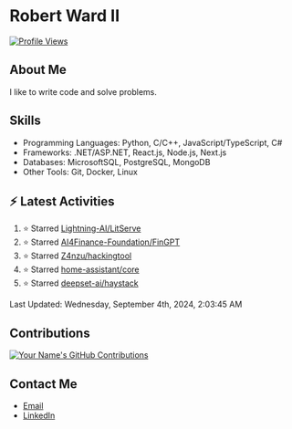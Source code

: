 
# Robert Ward II

[![Profile Views](https://komarev.com/ghpvc/?username=Robert-W-Ward)](https://github.com/Robert-W-Ward)

## About Me
I like to write code and solve problems.

## Skills
- Programming Languages: Python, C/C++, JavaScript/TypeScript, C#
- Frameworks: .NET/ASP.NET, React.js, Node.js, Next.js
- Databases: MicrosoftSQL, PostgreSQL, MongoDB
- Other Tools: Git, Docker, Linux

## :zap: Latest Activities
<!--RECENT_ACTIVITY:start-->
1. ⭐ Starred [Lightning-AI/LitServe](https://github.com/Lightning-AI/LitServe)
2. ⭐ Starred [AI4Finance-Foundation/FinGPT](https://github.com/AI4Finance-Foundation/FinGPT)
3. ⭐ Starred [Z4nzu/hackingtool](https://github.com/Z4nzu/hackingtool)
4. ⭐ Starred [home-assistant/core](https://github.com/home-assistant/core)
5. ⭐ Starred [deepset-ai/haystack](https://github.com/deepset-ai/haystack)
<!--RECENT_ACTIVITY:end-->

<!--RECENT_ACTIVITY:last_update-->
Last Updated: Wednesday, September 4th, 2024, 2:03:45 AM
<!--RECENT_ACTIVITY:last_update_end-->

<!--END_SECTIN:activity-->
## Contributions
[![Your Name's GitHub Contributions](https://github-readme-streak-stats.herokuapp.com/?user=Robert-W-Ward&theme=radical)](https://github.com/your-username)

## Contact Me
- [Email](mailto:robertwesleyward2019@gmail.com)
- [LinkedIn](https://linkedin.com/in/https://www.linkedin.com/in/robert-ward-ii/)
